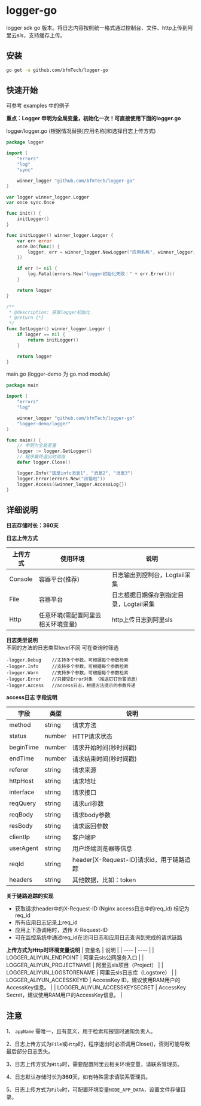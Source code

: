 # logger-go

logger sdk go 版本。将日志内容按照统一格式通过控制台、文件、http上传到阿里云sls，支持缓存上传。


## 安装

```bash
go get -u github.com/bfmTech/logger-go
```

## 快速开始

可参考 examples 中的例子

**重点：Logger 申明为全局变量，初始化一次！可直接使用下面的logger.go**

logger/logger.go (根据情况替换[应用名称]和选择日志上传方式)
```go
package logger

import (
	"errors"
	"log"
	"sync"

	winner_logger "github.com/bfmTech/logger-go"
)

var logger winner_logger.Logger
var once sync.Once

func init() {
	initLogger()
}

func initLogger() winner_logger.Logger {
	var err error
	once.Do(func() {
		logger, err = winner_logger.NewLogger("应用名称", winner_logger.Console) // winner_logger.Console、winner_logger.File、winner_logger.Http
	})

	if err != nil {
		log.Fatal(errors.New("logger初始化失败：" + err.Error()))
	}

	return logger
}

/**
 * @description: 获取logger初始化
 * @return {*}
 */
func GetLogger() winner_logger.Logger {
	if logger == nil {
		return initLogger()
	}

	return logger
}
```

main.go (logger-demo 为 go.mod module)

```go
package main

import (
	"errors"
	"log"

	winner_logger "github.com/bfmTech/logger-go"
	"logger-demo/logger"
)

func main() {
    // 申明为全局变量
	logger := logger.GetLogger()
    // 程序最终退出时调用
	defer logger.Close()

	logger.Info("这是info消息1", "消息2", "消息3")
	logger.Error(errors.New("出错啦"))
	logger.Access(&winner_logger.AccessLog{})
}
```


## 详细说明

**日志存储时长：360天**

**日志上传方式**

|  上传方式   | 使用环境  | 说明  |
|  ----  | ----  | ----  |
| Console  | 容器平台(推荐) | 日志输出到控制台，Logtail采集 |
| File  | 容器平台 | 日志根据日期保存到指定目录，Logtail采集 |
| Http  | 任意环境(需配置阿里云相关环境变量) | http上传日志到阿里sls |


**日志类型说明**  
不同的方法的日志类型level不同 可在查询时筛选
```code
-logger.Debug    //支持多个参数，可根据每个参数检索
-logger.Info     //支持多个参数，可根据每个参数检索
-logger.Warn     //支持多个参数，可根据每个参数检索
-logger.Error    //只接受Error对象 （推送钉钉告警消息）
-logger.Access   //access日志，根据方法提示的参数传递
```


**access日志 字段说明**

|  字段   | 类型  | 说明  |
|  ----  | ----  | ----  |
| method  | string | 请求方法 |
| status  | number | HTTP请求状态 |
| beginTime  | number | 请求开始时间(秒时间戳) |
| endTime  | number | 请求结束时间(秒时间戳) |
| referer  | string | 请求来源 |
| httpHost  | string | 请求地址 |
| interface  | string | 请求接口 |
| reqQuery  | string | 请求url参数 |
| reqBody  | string | 请求body参数 |
| resBody  | string | 请求返回参数 |
| clientIp  | string | 客户端IP |
| userAgent  | string | 用户终端浏览器等信息  |
| reqId  | string | header[X-Request-ID]请求id，用于链路追踪 |
| headers  | string | 其他数据，比如：token |


**关于链路追踪的实现**  
* 获取请求header中的X-Request-ID (Nginx access日志中的req_id) 标记为req_id  
* 所有应用日志记录上req_id  
* 应用上下游调用时，透传 X-Request-ID  
* 可在监控系统中通过req_id在访问日志和应用日志查询到完成的请求链路  


**上传方式为Http时环境变量说明**
|  变量名   | 说明  |
|  ----  | ----  |
| LOGGER_ALIYUN_ENDPOINT  | 阿里云sls公网服务入口 |
| LOGGER_ALIYUN_PROJECTNAME  | 阿里云sls项目（Project） |
| LOGGER_ALIYUN_LOGSTORENAME  | 阿里云sls日志库（Logstore） |
| LOGGER_ALIYUN_ACCESSKEYID  | AccessKey ID，建议使用RAM用户的AccessKey信息。 |
| LOGGER_ALIYUN_ACCESSKEYSECRET  | AccessKey Secret，建议使用RAM用户的AccessKey信息。 |

## 注意
1、 `appName` 需唯一，且有意义，用于检索和报错时通知负责人。

2、日志上传方式为`File`或`Http`时，程序退出时必须调用Close()，否则可能导致最后部分日志丢失。

3、日志上传方式为`Http`时，需要配置阿里云相关环境变量，请联系管理员。

4、日志默认存储时长为**360**天，如有特殊需求请联系管理员。

5、日志上传方式为`File`时，可配置环境变量`NODE_APP_DATA`，设置文件存储目录。